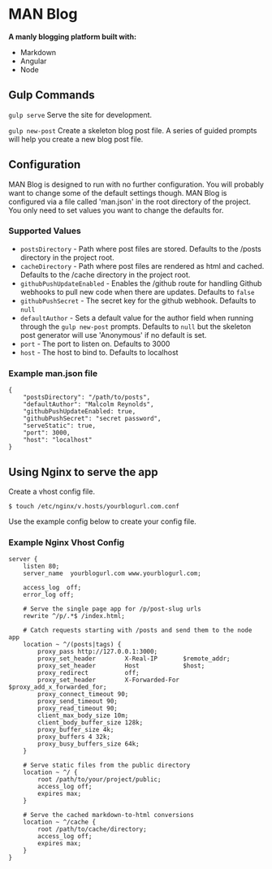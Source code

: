 # MAN Blog

**A manly blogging platform built with:**
- Markdown
- Angular
- Node

## Gulp Commands

```gulp serve```
Serve the site for development.

```gulp new-post```
Create a skeleton blog post file. A series of guided prompts will help you create a new blog post file.

## Configuration
MAN Blog is designed to run with no further configuration. You will probably want to change some of the default settings though. MAN Blog is configured via a file called 'man.json' in the root directory of the project. You only need to set values you want to change the defaults for.

### Supported Values
- ```postsDirectory``` - Path where post files are stored. Defaults to the /posts directory in the project root.
- ```cacheDirectory``` - Path where post files are rendered as html and cached. Defaults to the /cache directory in the project root.
- ```githubPushUpdateEnabled``` - Enables the /github route for handling Github webhooks to pull new code when there are updates. Defaults to ```false```
- ```githubPushSecret``` - The secret key for the github webhook. Defaults to ```null```
- ```defaultAuthor``` - Sets a default value for the author field when running through the ```gulp new-post``` prompts. Defaults to ```null``` but the skeleton post generator will use 'Anonymous' if no default is set.
- ```port``` - The port to listen on. Defaults to 3000
- ```host``` - The host to bind to. Defaults to localhost


### Example man.json file

````
{
	"postsDirectory": "/path/to/posts",
	"defaultAuthor": "Malcolm Reynolds",
	"githubPushUpdateEnabled: true,
	"githubPushSecret": "secret password",
	"serveStatic": true,
	"port": 3000,
	"host": "localhost"
}
````

## Using Nginx to serve the app 
Create a vhost config file.

````
$ touch /etc/nginx/v.hosts/yourblogurl.com.conf 
````

Use the example config below to create your config file.

### Example Nginx Vhost Config

```
server {
    listen 80;
    server_name  yourblogurl.com www.yourblogurl.com;

    access_log  off;
    error_log off;
    
    # Serve the single page app for /p/post-slug urls
    rewrite ^/p/.*$ /index.html;

    # Catch requests starting with /posts and send them to the node app
    location ~ ^/(posts|tags) {
        proxy_pass http://127.0.0.1:3000;
        proxy_set_header        X-Real-IP       $remote_addr;
        proxy_set_header        Host            $host;
        proxy_redirect          off;
        proxy_set_header        X-Forwarded-For $proxy_add_x_forwarded_for;
        proxy_connect_timeout 90;
        proxy_send_timeout 90;
        proxy_read_timeout 90;
        client_max_body_size 10m;
        client_body_buffer_size 128k;
        proxy_buffer_size 4k;
        proxy_buffers 4 32k;
        proxy_busy_buffers_size 64k;
    }

    # Serve static files from the public directory
    location ~ ^/ {
        root /path/to/your/project/public;
        access_log off;
        expires max;
    }

    # Serve the cached markdown-to-html conversions
    location ~ ^/cache {
        root /path/to/cache/directory;
        access_log off;
        expires max;
    }
}
```
